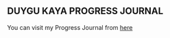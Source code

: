 ## DUYGU KAYA PROGRESS JOURNAL
You can visit my Progress Journal from [here](https://bu-ie-582.github.io/fall20-duygukaya1/)
